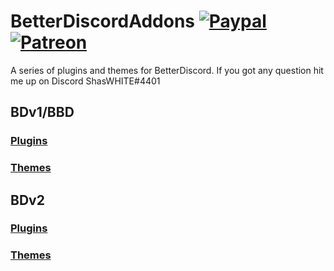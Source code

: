 # BetterDiscordAddons [![Paypal][paypal-badge]][paypal-link] [![Patreon][patreon-badge]][patreon-link]

[paypal-badge]: https://img.shields.io/badge/Paypal-Donate!-%23003087.svg?logo=paypal&style=flat
[paypal-link]: https://paypal.me/MircoWittrien

[patreon-badge]: https://img.shields.io/badge/Patreon-Support!-%23F96854.svg?logo=patreon&style=flat
[patreon-link]: https://patreon.com/MircoWittrien

A series of plugins and themes for BetterDiscord. If you got any question hit me up on Discord ShasWHITE#4401

## BDv1/BBD
### [Plugins](https://github.com/ShasWHITE/BetterDiscordAddons-master/tree/master/BetterDiscordAddons-master/Plugins/)
### [Themes](https://github.com/ShasWHITE/BetterDiscordAddons-master/tree/master/BetterDiscordAddons-master/Themes/)

## BDv2
### [Plugins](https://github.com/ShasWHITE/BetterDiscordAddons-master/tree/master/BetterDiscordAddons-master/PluginsV2/)
### [Themes](https://github.com/ShasWHITE/BetterDiscordAddons-master/tree/master/BetterDiscordAddons-master/ThemesV2/)
